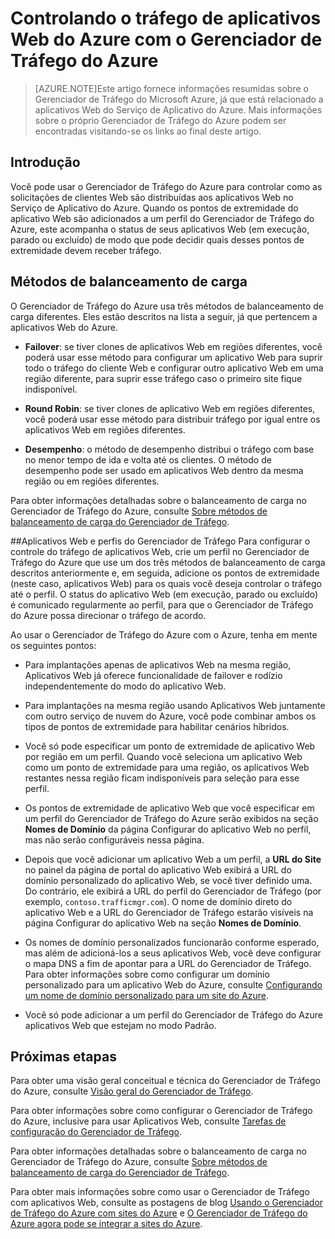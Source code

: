 <properties 
	pageTitle="Controlando o tráfego de aplicativos Web do Azure com o Gerenciador de Tráfego do Azure" 
	description="Este artigo fornece informações resumidas sobre o Gerenciador de Tráfego do Azure, já que ele está relacionado a aplicativos Web do Azure." 
	services="app-service\web" 
	documentationCenter="" 
	authors="cephalin" 
	writer="cephalin" 
	manager="wpickett" 
	editor="mollybos"/>

<tags 
	ms.service="app-service-web" 
	ms.workload="web" 
	ms.tgt_pltfrm="na" 
	ms.devlang="na" 
	ms.topic="article" 
	ms.date="03/24/2015" 
	ms.author="cephalin"/>

# Controlando o tráfego de aplicativos Web do Azure com o Gerenciador de Tráfego do Azure

> [AZURE.NOTE]Este artigo fornece informações resumidas sobre o Gerenciador de Tráfego do Microsoft Azure, já que está relacionado a aplicativos Web do Serviço de Aplicativo do Azure. Mais informações sobre o próprio Gerenciador de Tráfego do Azure podem ser encontradas visitando-se os links ao final deste artigo.

## Introdução
Você pode usar o Gerenciador de Tráfego do Azure para controlar como as solicitações de clientes Web são distribuídas aos aplicativos Web no Serviço de Aplicativo do Azure. Quando os pontos de extremidade do aplicativo Web são adicionados a um perfil do Gerenciador de Tráfego do Azure, este acompanha o status de seus aplicativos Web (em execução, parado ou excluído) de modo que pode decidir quais desses pontos de extremidade devem receber tráfego.

## Métodos de balanceamento de carga
O Gerenciador de Tráfego do Azure usa três métodos de balanceamento de carga diferentes. Eles estão descritos na lista a seguir, já que pertencem a aplicativos Web do Azure.

* **Failover**: se tiver clones de aplicativos Web em regiões diferentes, você poderá usar esse método para configurar um aplicativo Web para suprir todo o tráfego do cliente Web e configurar outro aplicativo Web em uma região diferente, para suprir esse tráfego caso o primeiro site fique indisponível. 
	
* **Round Robin**: se tiver clones de aplicativo Web em regiões diferentes, você poderá usar esse método para distribuir tráfego por igual entre os aplicativos Web em regiões diferentes.
	
* **Desempenho**: o método de desempenho distribui o tráfego com base no menor tempo de ida e volta até os clientes. O método de desempenho pode ser usado em aplicativos Web dentro da mesma região ou em regiões diferentes.

Para obter informações detalhadas sobre o balanceamento de carga no Gerenciador de Tráfego do Azure, consulte [Sobre métodos de balanceamento de carga do Gerenciador de Tráfego](http://msdn.microsoft.com/library/windowsazure/dn339010.aspx).

##Aplicativos Web e perfis do Gerenciador de Tráfego 
Para configurar o controle do tráfego de aplicativos Web, crie um perfil no Gerenciador de Tráfego do Azure que use um dos três métodos de balanceamento de carga descritos anteriormente e, em seguida, adicione os pontos de extremidade (neste caso, aplicativos Web) para os quais você deseja controlar o tráfego até o perfil. O status do aplicativo Web (em execução, parado ou excluído) é comunicado regularmente ao perfil, para que o Gerenciador de Tráfego do Azure possa direcionar o tráfego de acordo.

Ao usar o Gerenciador de Tráfego do Azure com o Azure, tenha em mente os seguintes pontos:

* Para implantações apenas de aplicativos Web na mesma região, Aplicativos Web já oferece funcionalidade de failover e rodízio independentemente do modo do aplicativo Web.

* Para implantações na mesma região usando Aplicativos Web juntamente com outro serviço de nuvem do Azure, você pode combinar ambos os tipos de pontos de extremidade para habilitar cenários híbridos.

* Você só pode especificar um ponto de extremidade de aplicativo Web por região em um perfil. Quando você seleciona um aplicativo Web como um ponto de extremidade para uma região, os aplicativos Web restantes nessa região ficam indisponíveis para seleção para esse perfil.

* Os pontos de extremidade de aplicativo Web que você especificar em um perfil do Gerenciador de Tráfego do Azure serão exibidos na seção **Nomes de Domínio** da página Configurar do aplicativo Web no perfil, mas não serão configuráveis nessa página.

* Depois que você adicionar um aplicativo Web a um perfil, a **URL do Site** no painel da página de portal do aplicativo Web exibirá a URL do domínio personalizado do aplicativo Web, se você tiver definido uma. Do contrário, ele exibirá a URL do perfil do Gerenciador de Tráfego (por exemplo, `contoso.trafficmgr.com`). O nome de domínio direto do aplicativo Web e a URL do Gerenciador de Tráfego estarão visíveis na página Configurar do aplicativo Web na seção **Nomes de Domínio**.

* Os nomes de domínio personalizados funcionarão conforme esperado, mas além de adicioná-los a seus aplicativos Web, você deve configurar o mapa DNS a fim de apontar para a URL do Gerenciador de Tráfego. Para obter informações sobre como configurar um domínio personalizado para um aplicativo Web do Azure, consulte [Configurando um nome de domínio personalizado para um site do Azure](web-sites-custom-domain-name.md).

* Você só pode adicionar a um perfil do Gerenciador de Tráfego do Azure aplicativos Web que estejam no modo Padrão.

## Próximas etapas

Para obter uma visão geral conceitual e técnica do Gerenciador de Tráfego do Azure, consulte [Visão geral do Gerenciador de Tráfego](http://msdn.microsoft.com/library/windowsazure/hh744833.aspx).

Para obter informações sobre como configurar o Gerenciador de Tráfego do Azure, inclusive para usar Aplicativos Web, consulte [Tarefas de configuração do Gerenciador de Tráfego](http://msdn.microsoft.com/library/windowsazure/hh744830.aspx).

Para obter informações detalhadas sobre o balanceamento de carga no Gerenciador de Tráfego do Azure, consulte [Sobre métodos de balanceamento de carga do Gerenciador de Tráfego](http://msdn.microsoft.com/library/windowsazure/dn339010.aspx).

Para obter mais informações sobre como usar o Gerenciador de Tráfego com aplicativos Web, consulte as postagens de blog [Usando o Gerenciador de Tráfego do Azure com sites do Azure](http://blogs.msdn.com/b/waws/archive/2014/03/18/using-windows-azure-traffic-manager-with-waws.aspx) e [O Gerenciador de Tráfego do Azure agora pode se integrar a sites do Azure](http://azure.microsoft.com/blog/2014/03/27/azure-traffic-manager-can-now-integrate-with-azure-web-sites/).

<!--HONumber=54--> 